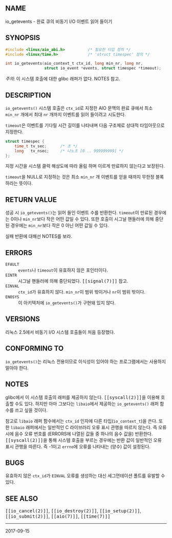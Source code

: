 ## NAME

io_getevents - 완료 큐의 비동기 I/O 이벤트 읽어 들이기

## SYNOPSIS

```c
#include <linux/aio_abi.h>          /* 필요한 타입 정의 */
#include <linux/time.h>             /* 'struct timespec' 정의 */

int io_getevents(aio_context_t ctx_id, long min_nr, long nr,
                 struct io_event *events, struct timespec *timeout);
```

*주의*: 이 시스템 호출에 대한 glibc 래퍼가 없다. NOTES 참고.

## DESCRIPTION

`io_getevents()` 시스템 호출은 `ctx_id`로 지정한 AIO 문맥의 완료 큐에서 최소 `min_nr` 개에서 최대 `nr` 개까지 이벤트를 읽어 들이려고 시도한다.

`timeout`은 이벤트를 기다릴 시간 길이를 나타내며 다음 구조체로 상대적 타임아웃으로 지정한다.

```c
struct timespec {
    time_t tv_sec;      /* 초 */
    long   tv_nsec;     /* 나노초 [0 .. 999999999] */
};
```

지정 시간을 시스템 클럭 해상도에 따라 올림 하며 이르게 만료하지 않는다고 보장된다.

`timeout`을 NULL로 지정하는 것은 최소 `min_nr` 개 이벤트를 얻을 때까지 무한정 블록 하라는 뜻이다.

## RETURN VALUE

성공 시 `io_getevents()`는 읽어 들인 이벤트 수를 반환한다. `timeout`이 만료된 경우에는 0이나 `min_nr`보다 작은 어떤 값일 수 있다. 또한 호출이 시그널 핸들러에 의해 중단된 경우에는 `min_nr`보다 작은 0 아닌 어떤 값일 수 있다.

실패 반환에 대해선 NOTES를 보라.

## ERRORS

<dl>
<dt><code>EFAULT</code></dt>
<dd><code>events</code>나 <code>timeout</code>이 유효하지 않은 포인터이다.</dd>
<dt><code>EINTR</code></dt>
<dd>시그널 핸들러에 의해 중단되었다. <tt>[[signal(7)]]</tt> 참고.</dd>
<dt><code>EINVAL</code></dt>
<dd><code>ctx_id</code>가 유효하지 않다. <code>min_nr</code>이 범위 밖이거나 <code>nr</code>이 범위 밖이다.</dd>
<dt><code>ENOSYS</code></dt>
<dd>이 아키텍처에 <code>io_getevents()</code>가 구현돼 있지 않다.</dd>
</dl>

## VERSIONS

리눅스 2.5에서 비동기 I/O 시스템 호출들이 처음 등장했다.

## CONFORMING TO

`io_getevents()`는 리눅스 전용이므로 이식성이 있어야 하는 프로그램에서는 사용하지 말아야 한다.

## NOTES

glibc에서 이 시스템 호출의 래퍼를 제공하지 않는다. <tt>[[syscall(2)]]</tt>을 이용해 호출할 수도 있다. 하지만 아마 그보다는 `libaio`에서 제공하는 `io_getevents()` 래퍼 함수를 쓰고 싶을 것이다.

참고로 `libaio` 래퍼 함수에서는 `ctx_id` 인자에 다른 타입(`io_context_t`)을 쓴다. 또한 `libaio` 래퍼에서는 일반적인 C 라이브러리 오류 표시 관행을 따르지 않는다. 즉 오류 시에 음수 오류 번호를 (ERRORS에 나열된 값들 중 하나의 음수 값을) 반환한다. <tt>[[syscall(2)]]</tt>을 통해 시스템 호출을 부르는 경우에는 반환 값이 일반적인 오류 표시 관행을 따른다. 즉 -1이고 `errno`에 오류를 나타내는 (양수) 값이 설정된다.

## BUGS

유효하지 않은 `ctx_id`가 `EINVAL` 오류를 생성하는 대신 세그먼테이션 폴트를 유발할 수 있다.

## SEE ALSO

<tt>[[io_cancel(2)]]</tt>, <tt>[[io_destroy(2)]]</tt>, <tt>[[io_setup(2)]]</tt>, <tt>[[io_submit(2)]]</tt>, <tt>[[aio(7)]]</tt>, <tt>[[time(7)]]</tt>

----

2017-09-15
